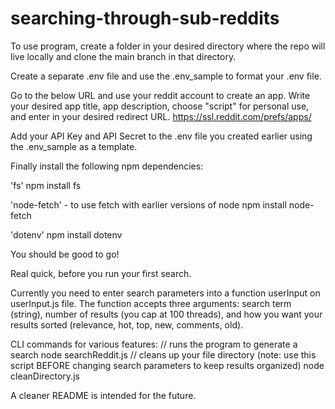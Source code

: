 # searching-through-sub-reddits

To use program, create a folder in your desired directory where the repo will live locally and clone the main branch in that directory. 

Create a separate .env file and use the .env_sample to format your .env file. 

Go to the below URL and use your reddit account to create an app. Write your desired app title, app description, choose "script" for personal use, and enter in your desired redirect URL.
https://ssl.reddit.com/prefs/apps/

Add your API Key and API Secret to the .env file you created earlier using the .env_sample as a template. 

Finally install the following npm dependencies:

'fs'
npm install fs

'node-fetch' - to use fetch with earlier versions of node
npm install node-fetch

'dotenv'
npm install dotenv

You should be good to go! 

Real quick, before you run your first search. 

Currently you need to enter search parameters into a function userInput on userInput.js file. The function accepts three arguments: search term (string), number of results (you cap at 100 threads), and how you want your results sorted (relevance, hot, top, new, comments, old).

CLI commands for various features: 
// runs the program to generate a search
node searchReddit.js
// cleans up your file directory (note: use this script BEFORE changing search parameters to keep results organized)
node cleanDirectory.js

A cleaner README is intended for the future.

